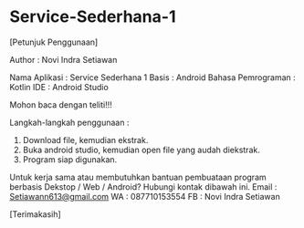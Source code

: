 # Service-Sederhana-1

[Petunjuk Penggunaan]

Author : Novi Indra Setiawan

Nama Aplikasi : Service Sederhana 1
Basis : Android
Bahasa Pemrograman : Kotlin
IDE : Android Studio

Mohon baca dengan teliti!!!

Langkah-langkah penggunaan :
1. Download file, kemudian ekstrak.
2. Buka android studio, kemudian open file yang audah diekstrak.
3. Program siap digunakan.

Untuk kerja sama atau membutuhkan bantuan pembuataan program berbasis Dekstop / Web / Android? Hubungi kontak dibawah ini.
Email : Setiawann613@gmail.com
WA : 087710153554
FB : Novi Indra Setiawan

[Terimakasih]
